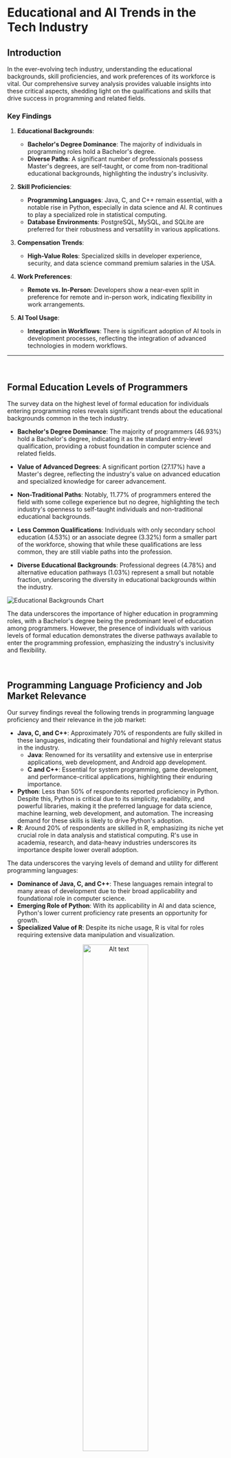 
# Educational and AI Trends in the Tech Industry

## Introduction

In the ever-evolving tech industry, understanding the educational backgrounds, skill proficiencies, and work preferences of its workforce is vital. Our comprehensive survey analysis provides valuable insights into these critical aspects, shedding light on the qualifications and skills that drive success in programming and related fields.

### Key Findings

1. **Educational Backgrounds**: 
   - **Bachelor's Degree Dominance**: The majority of individuals in programming roles hold a Bachelor's degree.
   - **Diverse Paths**: A significant number of professionals possess Master's degrees, are self-taught, or come from non-traditional educational backgrounds, highlighting the industry's inclusivity.

2. **Skill Proficiencies**:
   - **Programming Languages**: Java, C, and C++ remain essential, with a notable rise in Python, especially in data science and AI. R continues to play a specialized role in statistical computing.
   - **Database Environments**: PostgreSQL, MySQL, and SQLite are preferred for their robustness and versatility in various applications.

3. **Compensation Trends**:
   - **High-Value Roles**: Specialized skills in developer experience, security, and data science command premium salaries in the USA.

4. **Work Preferences**:
   - **Remote vs. In-Person**: Developers show a near-even split in preference for remote and in-person work, indicating flexibility in work arrangements.

5. **AI Tool Usage**:
   - **Integration in Workflows**: There is significant adoption of AI tools in development processes, reflecting the integration of advanced technologies in modern workflows.

****
<br>

## Formal Education Levels of Programmers

The survey data on the highest level of formal education for individuals entering programming roles reveals significant trends about the educational backgrounds common in the tech industry.

- **Bachelor's Degree Dominance**: The majority of programmers (46.93%) hold a Bachelor's degree, indicating it as the standard entry-level qualification, providing a robust foundation in computer science and related fields.
  
- **Value of Advanced Degrees**: A significant portion (27.17%) have a Master's degree, reflecting the industry's value on advanced education and specialized knowledge for career advancement.
  
- **Non-Traditional Paths**: Notably, 11.77% of programmers entered the field with some college experience but no degree, highlighting the tech industry's openness to self-taught individuals and non-traditional educational backgrounds.
  
- **Less Common Qualifications**: Individuals with only secondary school education (4.53%) or an associate degree (3.32%) form a smaller part of the workforce, showing that while these qualifications are less common, they are still viable paths into the profession.
  
- **Diverse Educational Backgrounds**: Professional degrees (4.78%) and alternative education pathways (1.03%) represent a small but notable fraction, underscoring the diversity in educational backgrounds within the industry.

![Educational Backgrounds Chart](Charts/6.png)

The data underscores the importance of higher education in programming roles, with a Bachelor's degree being the predominant level of education among programmers. However, the presence of individuals with various levels of formal education demonstrates the diverse pathways available to enter the programming profession, emphasizing the industry's inclusivity and flexibility.

<br>

## Programming Language Proficiency and Job Market Relevance

Our survey findings reveal the following trends in programming language proficiency and their relevance in the job market:

- **Java, C, and C++**: Approximately 70% of respondents are fully skilled in these languages, indicating their foundational and highly relevant status in the industry. 
  - **Java**: Renowned for its versatility and extensive use in enterprise applications, web development, and Android app development.
  - **C and C++**: Essential for system programming, game development, and performance-critical applications, highlighting their enduring importance.
- **Python**: Less than 50% of respondents reported proficiency in Python. Despite this, Python is critical due to its simplicity, readability, and powerful libraries, making it the preferred language for data science, machine learning, web development, and automation. The increasing demand for these skills is likely to drive Python's adoption.
- **R**: Around 20% of respondents are skilled in R, emphasizing its niche yet crucial role in data analysis and statistical computing. R's use in academia, research, and data-heavy industries underscores its importance despite lower overall adoption.

The data underscores the varying levels of demand and utility for different programming languages:
- **Dominance of Java, C, and C++**: These languages remain integral to many areas of development due to their broad applicability and foundational role in computer science.
- **Emerging Role of Python**: With its applicability in AI and data science, Python's lower current proficiency rate presents an opportunity for growth.
- **Specialized Value of R**: Despite its niche usage, R is vital for roles requiring extensive data manipulation and visualization.

<p align="center">
  <img src="Charts/7.png" alt="Alt text" width="55%">
 
</p>


Understanding these trends enables both current professionals and aspiring programmers to prioritize their learning to align with market needs, ensuring they stay competitive and capable of meeting industry demands.

<br>

## Global Disparities in Programming Job Entries

The survey data on job entries by country reveals significant disparities in the number of professionals entering the programming field across different nations. Here are the details and arguments about the top three countries in terms of entries into this job area:

### United States of America (11,852 entries)
The United States leads by a substantial margin, with 11,852 entries. This dominance can be attributed to several factors:
- **Robust Tech Industry**: Numerous global tech giants headquartered in the US offer extensive job opportunities.
- **Educational Excellence**: The US educational system produces a high number of graduates in computer science and related fields, supported by world-renowned universities and a strong emphasis on STEM education.
- **Entrepreneurial Culture**: Significant venture capital investment in tech startups creates a fertile environment for programming professionals.

### Germany (3,969 entries)
Germany ranks second with 3,969 entries. As Europe’s largest economy, Germany has a strong industrial base and a growing tech sector.
- **Engineering Prowess**: Known for its engineering excellence, Germany is advancing in fields like automotive technology, industrial automation, and renewable energy, all of which require substantial software development expertise.
- **Quality Education**: The country's emphasis on high-quality education and vocational training contributes to a steady influx of skilled programmers into the job market.

### United Kingdom of Great Britain and Northern Ireland (3,536 entries)
The United Kingdom follows closely with 3,536 entries.
- **Established Tech Industry**: Significant tech hubs in London, Manchester, and Edinburgh drive demand for programming talent.
- **Higher Education System**: Leading universities in the UK produce a steady stream of computer science graduates, underpinning its position as a major player in the tech industry.

The disparity in job entries across different countries highlights the varying levels of development and investment in the tech sector globally. Countries like the United States, Germany, and the United Kingdom have established themselves as leading tech hubs due to a combination of strong educational systems, significant economic investment in technology, and a vibrant industry ecosystem that supports innovation and job creation.

In contrast, countries with minimal entries, such as Tajikistan and the Lao People's Democratic Republic, often face economic and infrastructural challenges that hinder the development of a robust tech industry. Limited access to quality education in technology-related fields and fewer job opportunities in the tech sector contribute to the low number of programming professionals in these regions.

![Global Disparities in Programming Job Entries](Charts/8.png)
These findings underscore the importance of strategic investments in education, infrastructure, and industry support to foster a thriving tech ecosystem capable of attracting and nurturing programming talent.

<br>

## Top Utilized and Preferences in Database Environments

The survey data reveals interesting trends in database environments where developers have done extensive work over the past year and their preferences for the upcoming year.

- **PostgreSQL (15.71%)**: Leads the pack, highlighting its popularity due to its robustness, scalability, and open-source nature.
- **MySQL (14.17%)**: Follows closely, reflecting its widespread use in web applications and as a reliable relational database management system.
- **SQLite (10.65%)**: Notable for its lightweight and self-contained nature, making it popular for mobile and embedded applications.
- **MongoDB (8.8%) and Microsoft SQL Server (8.78%)**: Show significant usage, emphasizing their roles in handling large datasets and enterprise-level applications respectively.
- **Redis (7.04%) and MariaDB (6.07%)**: Appreciated for their performance and compatibility.
- **Elasticsearch (4.62%), DynamoDB (3.06%), and Oracle (3.38%)**: Serve specialized needs in search, NoSQL databases, and large-scale enterprise solutions.

Looking ahead, the preferences for database environments indicate a continued reliance on established technologies with strong community support and versatility.

- **PostgreSQL and MySQL's high ratios**: Suggest developers value their ongoing evolution and reliability.
- **SQLite's considerable ratio**: Underlines the growing trend towards mobile and lightweight applications.
- **Interest in MongoDB and Microsoft SQL Server**: Indicates a sustained need for flexible, scalable, and robust database solutions.
- **Redis's popularity**: Points to the importance of in-memory data structure stores for caching and real-time analytics.
- **Specialized roles of Elasticsearch, DynamoDB, and Oracle**: Continue to secure their places in the ecosystem, catering to niche but critical areas of application development.

These insights highlight the dynamic and diverse nature of database environment preferences among developers. 
![](Charts/5.png)
<br>

## Programming Languages Worked With Compared to the Programming Languages Developers Want to Work With

The survey reveals that C, Java, JavaScript, and Python are the most utilized programming languages, with usage counts of 54,823, 35,891, 30,538, and 29,245 respectively. In contrast, languages such as Visual Basic (1,097), APL (277), and Flow (138) are among the least used.

Several factors may contribute to these findings:
- **C**: Its prominence can be attributed to its foundational role in system programming and its efficiency in resource-constrained environments.
- **Java**: Widespread use in enterprise applications, coupled with its portability across platforms, ensures its continued popularity.
- **JavaScript**: Essential role in web development makes it indispensable for front-end developers.
- **Python**: Simplicity and versatility, particularly in data science, artificial intelligence, and academic research, bolster its usage.

On the other hand, less popular languages like Visual Basic, APL, and Flow are either considered outdated, have niche applications, or lack the extensive community and industry support that bolster the popularity of more commonly used languages. This disparity in usage highlights the influence of industry demands, community support, and the evolving nature of technology on programming language adoption.

### Most Languages Worked With
| Rank | Programming Language | Usage Count |
|------|----------------------|-------------|
| 1    | C                    | 66,235      |
| 2    | Java                 | 55,724      |
| 3    | JavaScript           | 48,991      |
| 4    | HTML/CSS             | 39,916      |
| 5    | SQL                  | 38,804      |
| 6    | Python               | 35,888      |
| 7    | C++                  | 15,304      |
| 8    | Visual Basic         | 3,157       |
| 9    | Flow                 | 194         |
| 10   | APL                  | 151         |

The survey data indicates that the most desired programming languages to work with are C, Java, JavaScript, and Python, with respective interest counts of 54,823, 35,891, 30,538, and 29,245. Conversely, languages such as Flow (138), APL (277), and Visual Basic (1,097) are the least desired. This trend mirrors the actual usage patterns and can be attributed to several factors:
- **C**: Demand remains high due to its critical role in system-level programming and performance-critical applications.
- **Java**: Robust ecosystem and strong presence in enterprise environments make it a preferred choice among developers.
- **JavaScript**: Highly sought after due to its indispensability in web development and the ongoing expansion of web technologies.
- **Python**: Driven by its readability, ease of use, and powerful capabilities in emerging fields like data science, machine learning, and automation.

  ![Programming Language Usage and Preference](Charts/1.png)

On the other hand, Flow, APL, and Visual Basic are less desired due to their limited application scope, lack of modern use cases, and relatively smaller communities. Visual Basic, once popular for Windows application development, has seen a decline with the rise of more modern languages. APL, known for its niche in array processing, does not attract widespread interest due to its specialized nature. Flow, being a newer and less established language, has not yet garnered significant attention or adoption. These findings reflect the alignment between industry demands, the evolution of technology, and the preferences of the developer community in selecting programming languages for current and future projects.

### Most Languages Wanted to Work With
| Rank | Programming Language | Interest Count |
|------|----------------------|----------------|
| 1    | C                    | 54,823         |
| 2    | Java                 | 35,891         |
| 3    | JavaScript           | 30,538         |
| 4    | Python               | 29,245         |
| 5    | SQL                  | 26,772         |
| 6    | HTML/CSS             | 25,663         |
| 7    | C++                  | 10,668         |
| 8    | Visual Basic         | 1,097          |
| 9    | APL                  | 277            |
| 10   | Flow                 | 138            |

<br>

## Web Frameworks Worked With Compared to the Web Frameworks Developers Want to Work With

The survey data presents a clear picture of the current and desired usage of various web frameworks. **React** emerges as the most used web framework with 26,150 users and also tops the list of frameworks developers most want to work with, with 21,653 expressing interest. This can be attributed to React's robust ecosystem, extensive community support, and flexibility in building dynamic user interfaces.

**ASP.NET** and its modern variant **ASP.NET Core** also feature prominently. ASP.NET has 13,417 users, while ASP.NET Core is used by 11,341 developers. However, when it comes to future interest, ASP.NET garners 10,397 responses, and ASP.NET Core has 9,561, indicating a strong, sustained interest in these frameworks due to their reliability, performance, and integration with the Microsoft ecosystem.

**Next.js**, a framework built on top of React, is used by 10,483 developers and ranks second in desirability with 12,273 developers wanting to work with it. This reflects the growing trend towards server-side rendering and static site generation capabilities that Next.js offers, making it a popular choice for modern web development.

On the other end of the spectrum, frameworks like **Elm**, **Lit**, and **Qwik** are the least used and desired. Elm, with 516 current users and 924 developers interested in working with it, appeals to a niche audience due to its focus on functional programming and guaranteed absence of runtime exceptions. Lit, with 446 current users and 570 wanting to use it, and Qwik, with 323 users and 1,852 expressing interest, are emerging frameworks. While they are not widely adopted yet, the interest in Qwik suggests curiosity about its performance optimizations and innovative approach to modern web development.

![Web Framework Usage and Preference](Charts/2.png)

The comparison between current usage and future interest highlights a few key trends: established frameworks like React and Next.js continue to dominate due to their versatility and strong community support. ASP.NET frameworks maintain a strong presence, driven by their enterprise-grade capabilities. Meanwhile, emerging frameworks are generating interest, pointing to a future where performance and innovation could redefine the web development landscape.

### Web Frameworks Wanted to Work With
| Rank | Web Framework | Interest Count |
|------|---------------|----------------|
| 1    | React         | 21,653         |
| 2    | Next.js       | 12,273         |
| 3    | ASP.NET       | 10,397         |
| 4    | ASP.NET Core  | 9,561          |
| 5    | Qwik          | 1,852          |
| 6    | Elm           | 924            |
| 7    | Lit           | 570            |

### Web Frameworks Have Worked With
| Rank | Web Framework  | User Count |
|------|----------------|------------|
| 1    | React          | 26,150     |
| 2    | ASP.NET        | 13,417     |
| 3    | ASP.NET Core   | 11,341     |
| 4    | Next.js        | 10,483     |
| 5    | Elm            | 516        |
| 6    | Lit            | 446        |
| 7    | Qwik           | 323        |

<br>

## USA Top Ten Developer Types and Their Salaries with One Year of Experience

The survey data on annual total compensation across various tech roles in the USA highlights why the tech industry is considered one of the highest-paying industries. The data reveals that the highest compensation (with 1 year of experience) is being received by a **back-end developer**, with an annual compensation of $400,000. This is likely due to the critical role they play in building and maintaining the server-side logic of applications, which is crucial for ensuring the performance and reliability of services.

**Data scientist/Machine learning specialists** stand second on the list, with a total compensation of $300,000. This high compensation reflects the increasing demand for expertise in AI and data analytics, as these professionals drive innovation and provide valuable insights across industries.

**Hardware engineers** and **security professionals** each receive $250,000 annually. Hardware engineers are essential for developing and improving the physical components of technology, while security professionals are critical for protecting systems and data, a role that has gained heightened importance due to the rise in cyber threats.

Other roles such as **Developer Experience** ($230,000), **Developer for desktop or enterprise applications** ($220,000), and **full-stack developers** ($206,000) are also amongst the top salaried roles. The Developer Experience role, which focuses on improving the workflow and tools for developers, highlights the value placed on productivity and efficiency in software development processes.

This data underscores the varying levels of compensation tied to different specialties within the tech industry, reflecting market demand, the complexity of the roles, and the critical nature of the skills required. The high compensation for back-end developers, data scientists, and security professionals highlights their pivotal role in the current technological landscape.

### Top Ten Highest Salaries (USD)

| Rank | Working Area                                  | Total Compensation (USD) |
|------|-----------------------------------------------|--------------------------|
| 1    | Developer, back-end                          | 400,000                  |
| 2    | Data scientist or machine learning specialist| 300,000                  |
| 3    | Hardware Engineer                             | 250,000                  |
| 4    | Security professional                         | 250,000                  |
| 5    | Other working areas                           | 238,000                  |
| 6    | Developer Experience                          | 230,000                  |
| 7    | Security professional                         | 225,000                  |
| 8    | Developer, desktop or enterprise applications| 220,000                  |
| 9    | Developer, back-end                          | 220,000                  |
| 10   | Developer, full-stack                        | 206,000                  |

Further exploratory analysis of the data reveals the tech roles that, on average, earn the highest salaries. The role of **Developer Experience** tops the list with an average salary of $230,000, reflecting the high value placed on optimizing developer workflows and tools, which are crucial for enhancing productivity and efficiency in software development.

**Security professionals** follow, with an average salary of $188,666.67. This underscores the significant emphasis on cybersecurity, as protecting data and systems from breaches has become paramount in an increasingly digital world.

Developers specializing in **game or graphics development** earn an average of $155,000 annually. This high salary highlights the niche skills required in the gaming and graphics industry, which demand creativity and technical expertise.

**Hardware engineers** and **cloud infrastructure engineers** have average salaries of $137,800 and $137,645, respectively. Hardware engineers are vital for designing and developing physical computing components, while cloud infrastructure engineers ensure the reliability and scalability of cloud services, both essential roles in the tech ecosystem.

**Data scientists or machine learning specialists** earn an average of $134,250, reflecting the demand for expertise in data analytics and AI, which drive innovation and strategic decision-making in various industries.

**Back-end developers** have an average salary of $116,746.15, indicating the importance of their role in maintaining the server-side logic of applications, which is crucial for the performance and functionality of services.

**Research & Development roles** and **data engineers** earn average salaries of $114,666.67 and $113,333.33, respectively. These roles are critical for advancing technological capabilities and handling large datasets, driving progress and efficiency.

The 'Other' category, with an average salary of $109,048.18, likely includes various specialized roles that do not fit into the standard categories but still require significant expertise and contribute to the tech industry.

This data illustrates the diverse compensation landscape within the tech industry, emphasizing the value of specialized skills and the critical nature of various roles. The high salaries in roles like Developer Experience, security, and data science reflect the industry's prioritization of productivity, security, and data-driven decision-making.

### Top Ten Average Salaries (USD)

| Rank | Developer Type                              | Average Salary |
|------|---------------------------------------------|-----------------|
| 1    | Developer Experience                        | 230,000         |
| 2    | Security professional                       | 188,666.67     |
| 3    | Developer, game or graphics                 | 155,000         |
| 4    | Hardware Engineer                           | 137,800         |
| 5    | Cloud infrastructure engineer               | 137,645         |
| 6    | Data scientist or machine learning specialist | 134,250         |
| 7    | Developer, back-end                         | 116,746.15      |
| 8    | Research & Development role                 | 114,666.67      |
| 9    | Engineer, data                              | 113,333.33      |
| 10   | Other (please specify)                     | 109,048.18      |

<br>

## Work Preference Analysis of Developers

The global shift in work arrangements, accelerated by the COVID-19 pandemic, has led to diverse work preferences among professionals. This analysis focuses on understanding these preferences within the developer community. By examining data on work arrangements—remote, hybrid, and in-person—this project provides valuable insights into the current trends and preferences among developers. Such insights are crucial for tech companies, aspiring developers, and industry analysts.

This analysis is structured around four key visualizations:

- **General Work Preferences of Developers**
- **Work Preferences by Age**
- **Work Preferences by Country**
- **Work Preferences by Industry**
   
1. **General Work Preferences of Developers:** The first visualization provides a comprehensive view of developers' work preferences. The pie chart clearly shows that:
- A significant majority of developers prefer remote work.
- Hybrid work is the second most preferred option.
- In-person work is the least favored among the three categories.

2. **Work Preferences by Age**: The second set of visualizations dives deeper into how work preferences differ across various age groups. The bar charts reveal notable trends:
- Younger developers (18-24 years old) have a slightly higher preference for in-person work compared to other age groups.
- Across all age groups, remote and hybrid work arrangements are overwhelmingly preferred.
- Older developers show a particularly strong preference for remote work, likely valuing the reduced need for commuting and increased work-life balance.

<p align="center">
  <img src="Charts/10.png" alt="Alt text" width="55%">
  <img src="Charts/9.png" alt="Alt text" width="35%">
</p>


3. **Work Preferences by Country**: The third visualization analyzes work preferences across different countries, categorized into three groups based on the initial letter of the country's name:
- A to I
- J to Q
- R to Z

Each section's bar chart shows the distribution of job preferences within the group of countries. This analysis reveals significant variations in work preferences across different regions, providing valuable insights for multinational companies.
 ![Alt text](Charts/11.png)

4. **Work Preferences by Industry**: The fourth visualization delves into the variation in work preferences among different industries. The pie charts depict the proportion of work preferences for each industry category. Key findings include:
- The Information Services, IT, Software Development, or other Technology sector exhibits the highest overall flexibility, leading in both hybrid and remote work preferences.
- Traditional or physically demanding industries like Manufacturing and Legal Services show stronger preferences for in-person work.
- Financial Services exhibit a balanced approach, with notable shares in all three categories, indicating adaptability to different work environments.

![Alt text](Charts/12.png)
![Alt text](Charts/19.png)
![Alt text](Charts/20.png)

The data reveals a strong preference for remote and hybrid work among developers, which tech companies can leverage to enhance job satisfaction and productivity. Understanding age-related variations in preferences also helps create inclusive work environments. These insights are invaluable for aspiring developers, tech companies, and industry analysts, enabling them to foster a flexible, inclusive, and productive tech ecosystem.

<br>

## AI and Tech Industry

The advancement of AI and its tools has significantly streamlined workflows, benefiting users by making their tasks easier. However, it has also raised concerns about job security and created uncertainty about the appropriateness of using AI tools in professional settings. This data provides insights into these concerns by showcasing the general consensus on these issues, helping to answer some of the pressing questions and clear up confusion.

### AI Usage in Development Process

The majority of professional developers reported using AI tools in their development process (28.453k), while others expressed intentions to do so (16.98k), indicating a positive trend towards AI adoption. However, a significant number of developers stated they do not use AI tools and have no plans to do so (19.538k). This insight suggests varying attitudes towards AI among developers, with some embracing its benefits while others remain skeptical. The visualization also highlights similar trends among other developer groups, providing a comprehensive overview of AI adoption in the tech community.

![AI Usage in Development](Charts/4.png)

Interestingly, the largest proportion of individuals currently utilizing AI in development falls within the 25-34 age bracket, indicating a trend towards increased adoption among younger demographics. This suggests a shifting landscape where AI technology is progressively integrated across all age demographics, signifying its growing significance in the future.

![AI Usage by Age Group](Charts/17.png)

Furthermore, the pie chart illustrates opinions on whether using AI in the development process is favorable or not. A large majority, 48.3%, believe it is favorable, while 27.9% find it very favorable. Conversely, some developers are indifferent or express reservations about its impact. This insight sheds light on the overall sentiment towards AI adoption among developers.

![Favorability of AI Usage](Charts/3.svg)

Additionally, a grouped box plot visualizes the distribution of trust levels in the accuracy of AI tools across different countries, categorized alphabetically. This allows for comparison of trust levels within and between country groups, providing insights into variations in attitudes towards AI tool accuracy. The visualization facilitates easy identification of differences in trust levels among countries, aiding in understanding global perceptions of AI tool accuracy.

The code snippet provided generates the grouped box plot, allowing for customization and exploration of trust level distributions in AI tool accuracy by country group.

![Trust in AI Tool Accuracy by Country](Charts/5.png)



<br>

### Conclusion

This analysis provides a detailed understanding of educational and skill trends within the tech industry. It equips current and aspiring professionals with essential information to navigate and excel in this dynamic field. By recognizing the diverse educational backgrounds, key skill sets, and evolving work preferences, stakeholders can foster a more inclusive, flexible, and productive tech environment.

